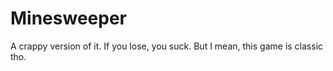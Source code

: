 # Minesweeper
 A crappy version of it. If you lose, you suck.
 But I mean, this game is classic tho.